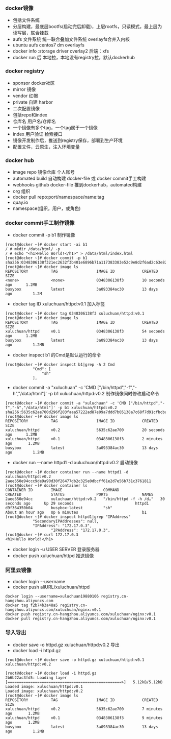 ### docker镜像

- 包括文件系统
- 分层构建，最底层bootfs(启动完后卸载)，上层rootfs，只读模式，最上层为读写层，联合挂载
- aufs 文件系统 统一联合叠加文件系统 overlayfs合并入内核
- ubuntu aufs centos7 dm overlayfs
- docker info :storage driver overlay2 后端：xfs
- docker run 后 本地拉，本地没有registry拉，默认dockerhub

### docker registry

- sponsor docker社区
- mirror 镜像
- vendor 红帽
- private 自建 harbor
- 二次配置镜像
- 包括repo和index
- 仓库名 用户名/仓库名
- 一个镜像有多个tag，一个tag属于一个镜像
- index 用户验证 检索接口
- 镜像开发制作后，推送到registry保存，部署到生产环境
- 配置文件，云原生，注入环境变量

### docker hub

- image repo 镜像仓库 个人账号
- automated build 自动构建 docker-file 或 docker commit手工构建
- webhooks github docker-file 推到dockerhub，automated构建
- org 组织
- docker pull repo:port/namespace/name:tag 
- quay.io
- namespace(组织，用户，或角色)

### docker commit手工制作镜像

- docker commit -p b1 制作镜像 

```
[root@docker ~]# docker start -ai b1
/ # mkdir /data/html/ -p
/ # echo "<h1>Hello World!</h1>" > /data/html/index.html
[root@docker ~]# docker commit -p b1
sha256:0348306138f321ec2632f3b401e6896b71a117383383e52c9e8d2f6ad2c63e82
[root@docker ~]# docker image ls
REPOSITORY          TAG                 IMAGE ID            CREATED             SIZE
<none>              <none>              0348306138f3        10 seconds ago      1.2MB
busybox             latest              3a093384ac30        13 days ago         1.2M
```
- docker tag ID xuluchuan/httpd:v0.1 加入标签
```
[root@docker ~]# docker tag 0348306138f3 xuluchuan/httpd:v0.1
[root@docker ~]# docker image ls
REPOSITORY          TAG                 IMAGE ID            CREATED             SIZE
xuluchuan/httpd     v0.1                0348306138f3        54 seconds ago      1.2MB
busybox             latest              3a093384ac30        13 days ago         1.2MB
```
- docker inspect b1 的Cmd是默认运行的命令

```
[root@docker ~]# docker inspect b1|grep -A 2 Cmd
            "Cmd": [
                "sh"
            ],
```

- docker commit -a "xuluchuan" -c 'CMD ["/bin/httpd","-f","-h","/data/html"]' -p b1 xuluchuan/httpd:v0.2 制作镜像同时修改启动命令
```
[root@docker ~]# docker commit -a "xuluchuan" -c 'CMD ["/bin/httpd","-f","-h","/data/html"]' -p b1 xuluchuan/httpd:v0.2
sha256:5635c62ae700d296f203faaa57222ad87e09a7ddd7b05138a7c68f7d91cfbcba
[root@docker ~]# docker image ls
REPOSITORY          TAG                 IMAGE ID            CREATED             SIZE
xuluchuan/httpd     v0.2                5635c62ae700        20 seconds ago      1.2MB
xuluchuan/httpd     v0.1                0348306138f3        2 minutes ago       1.2MB
busybox             latest              3a093384ac30        13 days ago         1.2MB
```
- docker run --name httpd1 -d xuluchuan/httpd:v0.2 启动镜像
```
[root@docker ~]# docker container run --name httpd1 -d xuluchuan/httpd:v0.2
2aee550e94ccc9de9a90d30f26477db2c325e0dbcff61e2d7e56b731c3761811
[root@docker ~]# docker container ls
CONTAINER ID        IMAGE                  COMMAND                  CREATED             STATUS              PORTS               NAMES
2aee550e94cc        xuluchuan/httpd:v0.2   "/bin/httpd -f -h /d…"   30 seconds ago      Up 29 seconds                           httpd1
d9f364350b04        busybox:latest         "sh"                     About an hour ago   Up 6 minutes                            b1
[root@docker ~]# docker inspect httpd1|grep "IPAddress"
            "SecondaryIPAddresses": null,
            "IPAddress": "172.17.0.3",
                    "IPAddress": "172.17.0.3",
[root@docker ~]# curl 172.17.0.3
<h1>Hello World!</h1>
```
- docker login -u USER SERVER 登录服务器
- docker push xuluchuan/httpd 推送镜像

### 阿里云镜像

- docker login --username
- docker push aliURL/xuluchuan/httpd

```
docker login --username=xuluchuan19880106 registry.cn-hangzhou.aliyuncs.com
docker tag f2b74b3a48a5 registry.cn-hangzhou.aliyuncs.com/xuluchuan/nginx:v0.1
docker push registry.cn-hangzhou.aliyuncs.com/xuluchuan/nginx:v0.1
docker pull registry.cn-hangzhou.aliyuncs.com/xuluchuan/nginx:v0.1
```

### 导入导出

- docker save -o httpd.gz xuluchuan/httpd:v0.2 导出
- docker load -i httpd.gz 
```
[root@docker ~]# docker save -o httpd.gz xuluchuan/httpd:v0.1 xuluchuan/httpd:v0.2

[root@docker ~]# docker load -i httpd.gz 
2b6b22ac3fd5: Loading layer [==================================================>]   5.12kB/5.12kB
Loaded image: xuluchuan/httpd:v0.1
Loaded image: xuluchuan/httpd:v0.2
[root@docker ~]# docker image ls
REPOSITORY          TAG                 IMAGE ID            CREATED             SIZE
xuluchuan/httpd     v0.2                5635c62ae700        7 minutes ago       1.2MB
xuluchuan/httpd     v0.1                0348306138f3        9 minutes ago       1.2MB
busybox             latest              3a093384ac30        13 days ago         1.2MB
```
